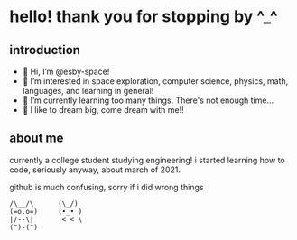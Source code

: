 # hello! thank you for stopping by ^_^

## introduction
- 👋 Hi, I’m @esby-space!
- 👀 I’m interested in space exploration, computer science, physics, math, languages, and learning in general!
- 🌱 I’m currently learning too many things. There's not enough time...
- 🚀 I like to dream big, come dream with me!!

## about me
currently a college student studying engineering! i started learning how to code, seriously anyway, about march of 2021.

github is much confusing, sorry if i did wrong things

```
/\__/\      (\_/)
(=o.o=)     (•_• )
|/--\|       < < \
(")-(")
```

<!---
esby-space/esby-space is a ✨ special ✨ repository because its `README.md` (this file) appears on your GitHub profile.
You can click the Preview link to take a look at your changes.
--->
